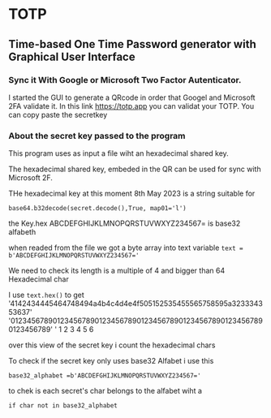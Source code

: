 # TOTP
## Time-based One Time Password generator with Graphical User Interface
### Sync it With Google or Microsoft Two Factor Autenticator.

I started the GUI to generate a QRcode in order that Googel and Microsoft 2FA validate it.
In this link https://totp.app you can validat your TOTP. You can copy paste the secretkey 

### About the secret key passed to the program
This program uses as input a file wiht an hexadecimal shared key.

The hexadecimal shared key, embeded in the QR can be used for sync with Microsoft 2F.

THe hexadecimal key at this moment 8th May 2023 is a string suitable for 

```base64.b32decode(secret.decode(),True, map01='l')```

the Key.hex ABCDEFGHIJKLMNOPQRSTUVWXYZ234567= is base32 alfabeth

when readed from the file we got a byte array into text variable
```text = b'ABCDEFGHIJKLMNOPQRSTUVWXYZ234567='```

We need to check its length is a multiple of 4 and bigger than 64 Hexadecimal char

I use ```text.hex()``` to get 
'4142434445464748494a4b4c4d4e4f505152535455565758595a323334353637'
'0123456789012345678901234567890123456789012345678901234567890123456789'
'         1         2         3         4         5         6

over this view of the secret key i count the hexadecimal chars 

To check if the secret key only uses base32 Alfabet i use this

```base32_alphabet =b'ABCDEFGHIJKLMNOPQRSTUVWXYZ234567='```

to chek is each secret's char belongs to the alfabet wiht a 

```if char not in base32_alphabet```


